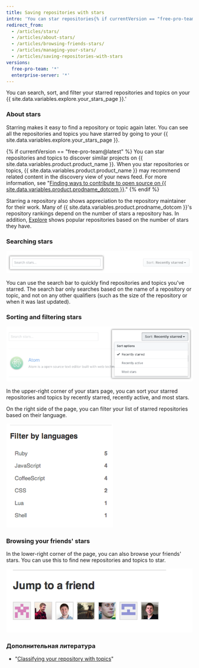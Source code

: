 ```yaml
---
title: Saving repositories with stars
intro: 'You can star repositories{% if currentVersion == "free-pro-team@latest" or currentVersion ver_gt "enterprise-server@2.16" %} and topics{% endif %} to keep track of projects you find interesting{% if currentVersion == "free-pro-team@latest" %} and discover related content in your news feed{% endif %}.'
redirect_from:
  - /articles/stars/
  - /articles/about-stars/
  - /articles/browsing-friends-stars/
  - /articles/managing-your-stars/
  - /articles/saving-repositories-with-stars
versions:
  free-pro-team: '*'
  enterprise-server: '*'
---
```


You can search, sort, and filter your starred repositories and topics on your {{ site.data.variables.explore.your_stars_page }}.'

### About stars

Starring makes it easy to find a repository or topic again later. You can see all the repositories and topics you have starred by going to your {{ site.data.variables.explore.your_stars_page }}.

{% if currentVersion == "free-pro-team@latest" %}
You can star repositories and topics to discover similar projects on {{ site.data.variables.product.product_name }}. When you star repositories or topics, {{ site.data.variables.product.product_name }} may recommend related content in the discovery view of your news feed. For more information, see "[Finding ways to contribute to open source on {{ site.data.variables.product.prodname_dotcom }}](/github/getting-started-with-github/finding-ways-to-contribute-to-open-source-on-github)."
{% endif %}

Starring a repository also shows appreciation to the repository maintainer for their work. Many of {{ site.data.variables.product.prodname_dotcom }}'s repository rankings depend on the number of stars a repository has. In addition, [Explore](https://github.com/explore) shows popular repositories based on the number of stars they have.

### Searching stars

![Searching through stars](/assets/images/help/stars/stars_search_bar.png)

You can use the search bar to quickly find repositories and topics you've starred. The search bar only searches based on the name of a repository or topic, and not on any other qualifiers (such as the size of the repository or when it was last updated).

### Sorting and filtering stars

![Sorting stars](/assets/images/help/stars/stars_sort_menu.png)

In the upper-right corner of your stars page, you can sort your starred repositories and topics by recently starred, recently active, and most stars.

On the right side of the page, you can filter your list of starred repositories based on their language.

![Filter stars by language](/assets/images/help/stars/stars_filter_language.png)

### Browsing your friends' stars

 In the lower-right corner of the page, you can also browse your friends' stars. You can use this to find new repositories and topics to star.

![Viewing your friends' stars](/assets/images/help/stars/stars_jump_to_a_friend.png)

### Дополнительная литература

- "[Classifying your repository with topics](/articles/classifying-your-repository-with-topics)"
